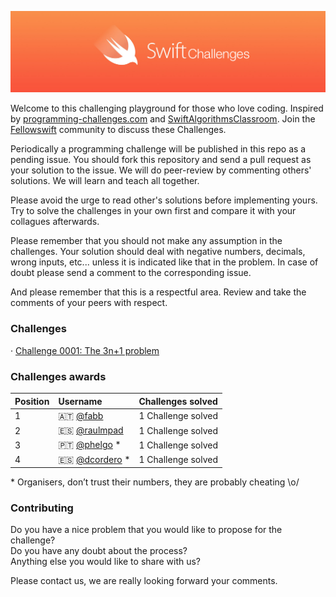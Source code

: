 
![](Images/banner.png)

Welcome to this challenging playground for those who love coding. Inspired by [programming-challenges.com](http://programming-challenges.com) and [SwiftAlgorithmsClassroom](https://github.com/gmertk/SwiftAlgorithmsClassroom). Join the [Fellowswift](http://fellowswift.com) community to discuss these Challenges.

Periodically a programming challenge will be published in this repo as a pending issue. You should fork this repository and send a pull request as your solution to the issue. We will do peer-review by commenting others' solutions. We will learn and teach all together.

Please avoid the urge to read other's solutions before implementing yours. Try to solve the challenges in your own first and compare it with your collagues afterwards.

Please remember that you should not make any assumption in the challenges. Your solution should deal with negative numbers, decimals, wrong inputs, etc... unless it is indicated like that in the problem. In case of doubt please send a comment to the corresponding issue.

And please remember that this is a respectful area. Review and take the comments of your peers with respect.

### Challenges

· [Challenge 0001: The 3n+1 problem](https://github.com/fellowswift/SwiftChallenges/issues/1)

### Challenges awards

| Position  |      Username                                  |  Challenges solved   |
|-----------|:-----------------------------------------------|:---------------------|
| 1         | 🇦🇹 [@fabb](https://github.com/fabb)            | 1 Challenge solved   |
| 2         | 🇪🇸 [@raulmpad](https://github.com/raulmpad)    | 1 Challenge solved   |
| 3         | 🇵🇹 [@phelgo](https://github.com/phelgo) *      | 1 Challenge solved   |
| 4         | 🇪🇸 [@dcordero](https://github.com/dcordero) *  | 1 Challenge solved   |

\* Organisers, don’t trust their numbers, they are probably cheating \o/

### Contributing

Do you have a nice problem that you would like to propose for the challenge?     
Do you have any doubt about the process?      
Anything else you would like to share with us?     

Please contact us, we are really looking forward your comments.

